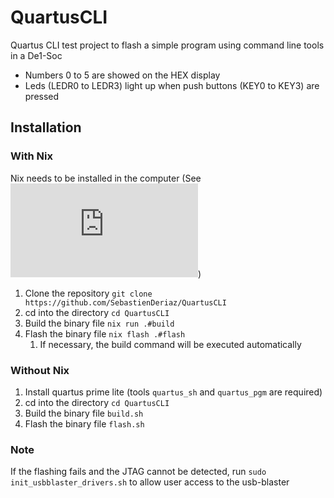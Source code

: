 # QuartusCLI

Quartus CLI test project to flash a simple program using command line tools in a De1-Soc

- Numbers 0 to 5 are showed on the HEX display
- Leds (LEDR0 to LEDR3) light up when push buttons (KEY0 to KEY3) are pressed

## Installation

### With Nix

Nix needs to be installed in the computer (See ![Nix download](https://nixos.org/download.html))

1) Clone the repository ``git clone https://github.com/SebastienDeriaz/QuartusCLI``
2) cd into the directory ``cd QuartusCLI``
3) Build the binary file ``nix run .#build``
4) Flash the binary file ``nix flash .#flash``
   1) If necessary, the build command will be executed automatically

### Without Nix

1) Install quartus prime lite (tools ``quartus_sh`` and ``quartus_pgm`` are required)
2) cd into the directory ``cd QuartusCLI``
3) Build the binary file ``build.sh``
4) Flash the binary file ``flash.sh``

### Note

If the flashing fails and the JTAG cannot be detected, run ``sudo init_usbblaster_drivers.sh`` to allow user access to the usb-blaster
